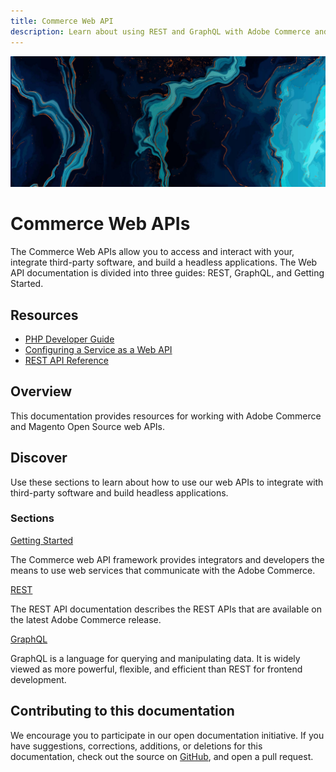 ```yaml
---
title: Commerce Web API
description: Learn about using REST and GraphQL with Adobe Commerce and Magento Open Source APIs.
---
```


<Hero slots="image, heading, text"/>

![Commerce Web APIs](_images/home-bg.jpeg)

# Commerce Web APIs

The Commerce Web APIs allow you to access and interact with your, integrate third-party software, and build a headless applications. The Web API documentation is divided into three guides: REST, GraphQL, and Getting Started.

<Resources slots="heading, links"/>

## Resources

*  [PHP Developer Guide](https://developer.adobe.com/commerce/php/development)
*  [Configuring a Service as a Web API](https://developer.adobe.com/commerce/php/development/components/web-api/services/)
*  [REST API Reference](rest/quick-reference/index.md)

## Overview

This documentation provides resources for working with Adobe Commerce and Magento Open Source web APIs.

## Discover

Use these sections to learn about how to use our web APIs to integrate with third-party software and build headless applications.

<DiscoverBlock slots="heading, link, text"/>

### Sections

[Getting Started](get-started/)

The Commerce web API framework provides integrators and developers the means to use web services that communicate with the Adobe Commerce.

<DiscoverBlock slots="link, text"/>

[REST](/rest/)

The REST API documentation describes the REST APIs that are available on the latest Adobe Commerce release.

<DiscoverBlock slots="link, text"/>

[GraphQL](./graphql/)

GraphQL is a language for querying and manipulating data. It is widely viewed as more powerful, flexible, and efficient than REST for frontend development.

## Contributing to this documentation

We encourage you to participate in our open documentation initiative. If you have suggestions, corrections, additions, or deletions for this documentation, check out the source on [GitHub](https://github.com/adobedocs/commerce-webapi), and open a pull request.

